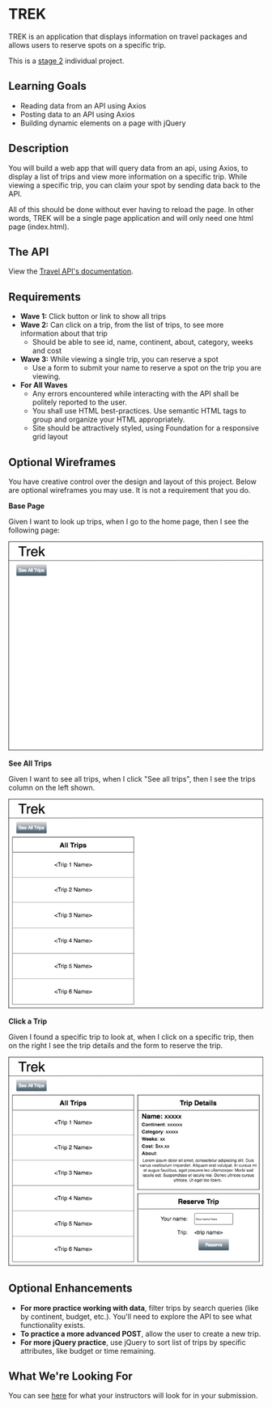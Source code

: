 # TREK

TREK is an application that displays information on travel packages and allows users to reserve spots on a specific trip.

This is a [stage 2](https://github.com/Ada-Developers-Academy/pedagogy/blob/master/rule-of-three.md) individual project.

## Learning Goals

- Reading data from an API using Axios
- Posting data to an API using Axios
- Building dynamic elements on a page with jQuery

## Description

You will build a web app that will query data from an api, using Axios, to display a list of trips and view more information on a specific trip. While viewing a specific trip, you can claim your spot by sending data back to the API.

All of this should be done without ever having to reload the page. In other words, TREK will be a single page application and will only need one html page (index.html).

## The API

View the [Travel API's documentation](https://github.com/AdaGold/trip_api).

## Requirements
- **Wave 1:** Click button or link to show all trips
- **Wave 2:** Can click on a trip, from the list of trips, to see more information about that trip
  - Should be able to see id, name, continent, about, category, weeks and cost
- **Wave 3:** While viewing a single trip, you can reserve a spot
  - Use a form to submit your name to reserve a spot on the trip you are viewing.
- **For All Waves**
  - Any errors encountered while interacting with the API shall be politely reported to the user.
  - You shall use HTML best-practices. Use semantic HTML tags to group and organize your HTML appropriately.
  - Site should be attractively styled, using Foundation for a responsive grid layout

## Optional Wireframes
You have creative control over the design and layout of this project. Below are optional wireframes you may use. It is not a requirement that you do.

**Base Page**

Given I want to look up trips, when I go to the home page, then I see the following page:

![base page](wireframes/base-page.png)

**See All Trips**

Given I want to see all trips, when I click "See all trips", then I see the trips column on the left shown.

![see all trips](wireframes/see-all-trips.png)

**Click a Trip**

Given I found a specific trip to look at, when I click on a specific trip, then on the right I see the trip details and the form to reserve the trip.

![click a trip](wireframes/click-a-trip.png)


<!-- https://www.draw.io/#G1n5hDq4YfmeGtHQ9U0Cx0aZWyeUqNxq9B -->

## Optional Enhancements

- **For more practice working with data**, filter trips by search queries (like by continent, budget, etc.). You'll need to explore the API to see what functionality exists.
- **To practice a more advanced POST**, allow the user to create a new trip.
- **For more jQuery practice**, use jQuery to sort list of trips by specific attributes, like budget or time remaining.

## What We're Looking For
You can see [here](./feedback.md) for what your instructors will look for in your submission.
